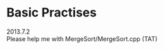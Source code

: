 Basic Practises
==================================

2013.7.2  
Please help me with MergeSort/MergeSort.cpp  (TAT)  
